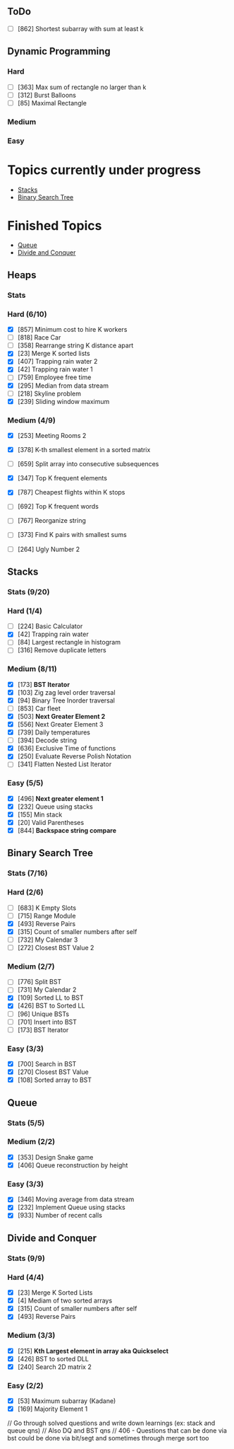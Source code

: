 ## ToDo
- [ ] [862] Shortest subarray with sum at least k

## Dynamic Programming
### Hard 
- [ ] [363] Max sum of rectangle no larger than k
- [ ] [312] Burst Balloons
- [ ] [85]  Maximal Rectangle

### Medium
### Easy

# Topics currently under progress
- [Stacks](#stacks)
- [Binary Search Tree](#binary-search-tree)

# Finished Topics
- [Queue](#queue)
- [Divide and Conquer](#divide-and-conquer)

## Heaps
### Stats
### Hard (6/10)
- [x] [857] Minimum cost to hire K workers
- [ ] [818] Race Car
- [ ] [358] Rearrange string K distance apart
- [x] [23] Merge K sorted lists
- [x] [407] Trapping rain water 2
- [x] [42] Trapping rain water 1
- [ ] [759] Employee free time
- [x] [295] Median from data stream
- [ ] [218] Skyline problem
- [x] [239] Sliding window maximum

### Medium (4/9)
- [x] [253] Meeting Rooms 2
- [x] [378] K-th smallest element in a sorted matrix
- [ ] [659] Split array into consecutive subsequences
- [x] [347] Top K frequent elements
- [x] [787] Cheapest flights within K stops
- [ ] [692] Top K frequent words
- [ ] [767] Reorganize string
- [ ] [373] Find K pairs with smallest sums
- [ ] [264] Ugly Number 2


## Stacks
### Stats (9/20)
### Hard (1/4)
- [ ] [224]  Basic Calculator
- [x] [42]  Trapping rain water
- [ ] [84]  Largest rectangle in histogram
- [ ] [316]  Remove duplicate letters

### Medium (8/11)
- [x] [173]  **BST Iterator**
- [x] [103]  Zig zag level order traversal
- [x] [94]  Binary Tree Inorder traversal
- [ ] [853]  Car fleet
- [x] [503]  **Next Greater Element 2**
- [x] [556]  Next Greater Element 3
- [x] [739]  Daily temperatures
- [ ] [394]  Decode string
- [x] [636]  Exclusive Time of functions
- [x] [250]  Evaluate Reverse Polish Notation
- [ ] [341]  Flatten Nested List Iterator

### Easy (5/5)
- [x] [496] **Next greater element 1**
- [x] [232] Queue using stacks
- [x] [155] Min stack
- [x] [20] Valid Parentheses
- [x] [844] **Backspace string compare**

## Binary Search Tree
### Stats (7/16)
### Hard (2/6)
- [ ] [683] K Empty Slots
- [ ] [715] Range Module
- [x] [493] Reverse Pairs
- [x] [315] Count of smaller numbers after self
- [ ] [732] My Calendar 3
- [ ] [272] Closest BST Value 2

### Medium (2/7)
- [ ] [776] Split BST
- [ ] [731] My Calendar 2
- [x] [109] Sorted LL to BST
- [x] [426] BST to Sorted LL
- [ ] [96] Unique BSTs
- [ ] [701] Insert into BST
- [ ] [173] BST Iterator

### Easy (3/3)
- [x] [700] Search in BST
- [x] [270] Closest BST Value
- [x] [108] Sorted array to BST

## Queue 
### Stats (5/5)
### Medium (2/2)
- [x] [353] Design Snake game
- [x] [406] Queue reconstruction by height

### Easy (3/3)
- [x] [346] Moving average from data stream
- [x] [232] Implement Queue using stacks
- [x] [933] Number of recent calls

## Divide and Conquer 
### Stats (9/9)
### Hard (4/4)
- [x] [23] Merge K Sorted Lists
- [x] [4] Mediam of two sorted arrays
- [x] [315] Count of smaller numbers after self
- [x] [493] Reverse Pairs

### Medium (3/3)
- [x] [215] **Kth Largest element in array aka Quickselect**
- [x] [426] BST to sorted DLL
- [x] [240] Search 2D matrix 2

### Easy (2/2)
- [x] [53] Maximum subarray (Kadane)
- [x] [169] Majority Element 1

// Go through solved questions and write down learnings (ex: stack and queue qns)
// Also DQ and BST qns
// 406 - Questions that can be done via bst could be done via bit/segt and sometimes through merge sort too
